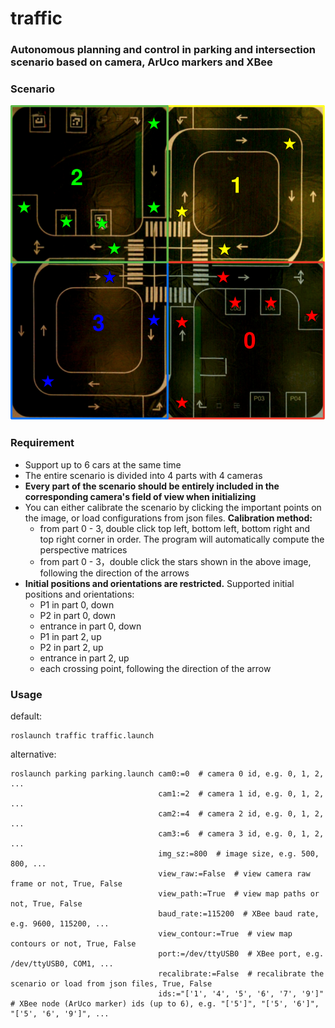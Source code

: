 # traffic

### Autonomous planning and control in parking and intersection scenario based on camera, ArUco markers and XBee

### Scenario

![](map.png)

### Requirement
* Support up to 6 cars at the same time
* The entire scenario is divided into 4 parts with 4 cameras
* **Every part of the scenario should be entirely included in the corresponding camera's field of view when initializing**
* You can either calibrate the scenario by clicking the important points on the image, or load configurations from json files. **Calibration method:**
  * from part 0 - 3, double click top left, bottom left, bottom right and top right corner in order. The program will automatically compute the perspective matrices
  * from part 0 - 3，double click the stars shown in the above image, following the direction of the arrows
* **Initial positions and orientations are restricted.** Supported initial positions and orientations:
    * P1 in part 0, down
    * P2 in part 0, down
    * entrance in part 0, down
    * P1 in part 2, up
    * P2 in part 2, up
    * entrance in part 2, up
    * each crossing point, following the direction of the arrow
### Usage

default:

```shell
roslaunch traffic traffic.launch
```

alternative:

```shell
roslaunch parking parking.launch cam0:=0  # camera 0 id, e.g. 0, 1, 2, ...
                                 cam1:=2  # camera 1 id, e.g. 0, 1, 2, ...
                                 cam2:=4  # camera 2 id, e.g. 0, 1, 2, ...
                                 cam3:=6  # camera 3 id, e.g. 0, 1, 2, ...
                                 img_sz:=800  # image size, e.g. 500, 800, ...
                                 view_raw:=False  # view camera raw frame or not, True, False
                                 view_path:=True  # view map paths or not, True, False
                                 baud_rate:=115200  # XBee baud rate, e.g. 9600, 115200, ...
                                 view_contour:=True  # view map contours or not, True, False
                                 port:=/dev/ttyUSB0  # XBee port, e.g. /dev/ttyUSB0, COM1, ...
                                 recalibrate:=False  # recalibrate the scenario or load from json files, True, False
                                 ids:="['1', '4', '5', '6', '7', '9']"  # XBee node (ArUco marker) ids (up to 6), e.g. "['5']", "['5', '6']", "['5', '6', '9']", ...
```